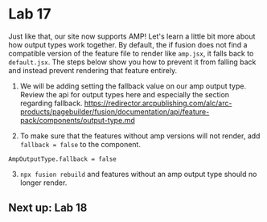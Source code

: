 # Lab 17

Just like that, our site now supports AMP! Let's learn a little bit more about how output types work together. By default, the if fusion does not find a compatible version of the feature file to render like `amp.jsx`, it falls back to `default.jsx`. The steps below show you how to prevent it from falling back and instead prevent rendering that feature entirely.

1. We will be adding setting the fallback value on our amp output type. Review the api for output types here and especially the section regarding fallback. https://redirector.arcpublishing.com/alc/arc-products/pagebuilder/fusion/documentation/api/feature-pack/components/output-type.md

2. To make sure that the features without amp versions will not render, add `fallback = false` to the component.
```
AmpOutputType.fallback = false
```

3. `npx fusion rebuild` and features without an amp output type should no longer render.

## Next up: Lab 18
